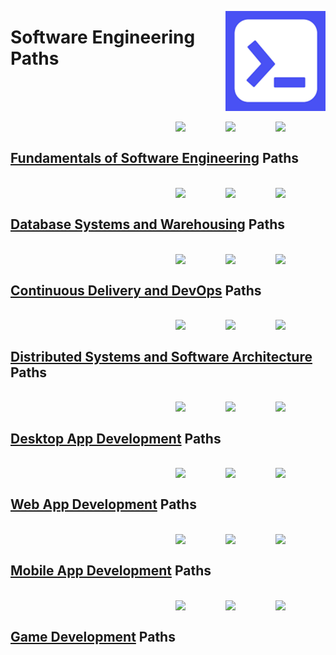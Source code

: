 <a href="https://educative.io/"><img align="right" width="160" src="/logos/educative.png"></img></a>

# Software Engineering Paths

<br><br>

<br>
<a href="/educative-paths/software-engineering/fundamentals-of-software-engineering.md"><img align="right" width="80" src="https://github.com/cs-MohamedAyman/cs-MohamedAyman/blob/master/repos-logos/system-analysis.png"></img></a>
<a href="/educative-paths/software-engineering/fundamentals-of-software-engineering.md"><img align="right" width="80" src="https://github.com/cs-MohamedAyman/cs-MohamedAyman/blob/master/repos-logos/software-engineering.png"></img></a>
<a href="/educative-paths/software-engineering/fundamentals-of-software-engineering.md"><img align="right" width="80" src="https://github.com/cs-MohamedAyman/cs-MohamedAyman/blob/master/repos-logos/object-oriented-design.png"></img></a>
<br>

## [Fundamentals of Software Engineering](/educative-paths/software-engineering/fundamentals-of-software-engineering.md) Paths

<br>
<a href="/educative-paths/software-engineering/database-systems-and-warehousing.md"><img align="right" width="80" src="https://github.com/cs-MohamedAyman/cs-MohamedAyman/blob/master/repos-logos/database-design.png"></img></a>
<a href="/educative-paths/software-engineering/database-systems-and-warehousing.md"><img align="right" width="80" src="https://github.com/cs-MohamedAyman/cs-MohamedAyman/blob/master/repos-logos/data-warehousing.png"></img></a>
<a href="/educative-paths/software-engineering/database-systems-and-warehousing.md"><img align="right" width="80" src="https://github.com/cs-MohamedAyman/cs-MohamedAyman/blob/master/repos-logos/database-systems.png"></img></a>
<br>

## [Database Systems and Warehousing](/educative-paths/software-engineering/database-systems-and-warehousing.md) Paths

<br>
<a href="/educative-paths/software-engineering/continuous-delivery-and-devops.md"><img align="right" width="80" src="https://github.com/cs-MohamedAyman/cs-MohamedAyman/blob/master/repos-logos/cloud-computing.png"></img></a>
<a href="/educative-paths/software-engineering/continuous-delivery-and-devops.md"><img align="right" width="80" src="https://github.com/cs-MohamedAyman/cs-MohamedAyman/blob/master/repos-logos/devops.png"></img></a>
<a href="/educative-paths/software-engineering/continuous-delivery-and-devops.md"><img align="right" width="80" src="https://github.com/cs-MohamedAyman/cs-MohamedAyman/blob/master/repos-logos/computer-networks.png"></img></a>
<br>

## [Continuous Delivery and DevOps](/educative-paths/software-engineering/continuous-delivery-and-devops.md) Paths

<br>
<a href="/educative-paths/software-engineering/distributed-systems-and-software-architecture.md"><img align="right" width="80" src="https://github.com/cs-MohamedAyman/cs-MohamedAyman/blob/master/repos-logos/systems-development-methodologies.png"></img></a>
<a href="/educative-paths/software-engineering/distributed-systems-and-software-architecture.md"><img align="right" width="80" src="https://github.com/cs-MohamedAyman/cs-MohamedAyman/blob/master/repos-logos/software-architecture.png"></img></a>
<a href="/educative-paths/software-engineering/distributed-systems-and-software-architecture.md"><img align="right" width="80" src="https://github.com/cs-MohamedAyman/cs-MohamedAyman/blob/master/repos-logos/distributed-systems.png"></img></a>
<br>

## [Distributed Systems and Software Architecture](/educative-paths/software-engineering/distributed-systems-and-software-architecture.md) Paths

<br>
<a href="/educative-paths/software-engineering/desktop-app-development.md"><img align="right" width="80" src="https://github.com/cs-MohamedAyman/cs-MohamedAyman/blob/master/repos-logos/ui-ux.png"></img></a>
<a href="/educative-paths/software-engineering/desktop-app-development.md"><img align="right" width="80" src="https://github.com/cs-MohamedAyman/cs-MohamedAyman/blob/master/repos-logos/software-testing.png"></img></a>
<a href="/educative-paths/software-engineering/desktop-app-development.md"><img align="right" width="80" src="https://github.com/cs-MohamedAyman/cs-MohamedAyman/blob/master/repos-logos/desktop-development.png"></img></a>
<br>

## [Desktop App Development](/educative-paths/software-engineering/desktop-app-development.md) Paths

<br>
<a href="/educative-paths/software-engineering/web-app-development.md"><img align="right" width="80" src="https://github.com/cs-MohamedAyman/cs-MohamedAyman/blob/master/repos-logos/ui-ux.png"></img></a>
<a href="/educative-paths/software-engineering/web-app-development.md"><img align="right" width="80" src="https://github.com/cs-MohamedAyman/cs-MohamedAyman/blob/master/repos-logos/software-testing.png"></img></a>
<a href="/educative-paths/software-engineering/web-app-development.md"><img align="right" width="80" src="https://github.com/cs-MohamedAyman/cs-MohamedAyman/blob/master/repos-logos/web-development.png"></img></a>
<br>

## [Web App Development](/educative-paths/software-engineering/web-app-development.md) Paths

<br>
<a href="/educative-paths/software-engineering/mobile-app-development.md"><img align="right" width="80" src="https://github.com/cs-MohamedAyman/cs-MohamedAyman/blob/master/repos-logos/ui-ux.png"></img></a>
<a href="/educative-paths/software-engineering/mobile-app-development.md"><img align="right" width="80" src="https://github.com/cs-MohamedAyman/cs-MohamedAyman/blob/master/repos-logos/software-testing.png"></img></a>
<a href="/educative-paths/software-engineering/mobile-app-development.md"><img align="right" width="80" src="https://github.com/cs-MohamedAyman/cs-MohamedAyman/blob/master/repos-logos/mobile-development.png"></img></a>
<br>

## [Mobile App Development](/educative-paths/software-engineering/mobile-app-development.md) Paths

<br>
<a href="/educative-paths/software-engineering/game-development.md"><img align="right" width="80" src="https://github.com/cs-MohamedAyman/cs-MohamedAyman/blob/master/repos-logos/ui-ux.png"></img></a>
<a href="/educative-paths/software-engineering/game-development.md"><img align="right" width="80" src="https://github.com/cs-MohamedAyman/cs-MohamedAyman/blob/master/repos-logos/software-testing.png"></img></a>
<a href="/educative-paths/software-engineering/game-development.md"><img align="right" width="80" src="https://github.com/cs-MohamedAyman/cs-MohamedAyman/blob/master/repos-logos/game-development.png"></img></a>
<br>

## [Game Development](/educative-paths/software-engineering/game-development.md) Paths
